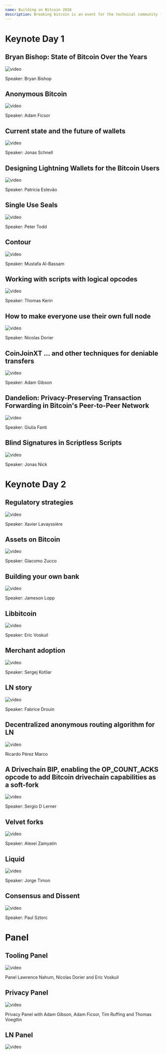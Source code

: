 ```yaml
---
name: Building on Bitcoin 2018
description: Breaking bitcoin is an event for the technical community focusing on the security of Bitcoin and everything around it.
---
```


# Keynote Day 1

## Bryan Bishop: State of Bitcoin Over the Years

![video](https://youtu.be/adZhDoXSjJ0?si=iQalGjDXbnfA4klr)

Speaker: Bryan Bishop

## Anonymous Bitcoin

![video](https://youtu.be/QiySI4-MWww?si=x0J1gd01HxvWwejT)

Speaker: Adam Ficsor

##  Current state and the future of wallets

![video](https://youtu.be/CO2NXDWJa08)

Speaker: Jonas Schnell

## Designing Lightning Wallets for the Bitcoin Users

![video](https://youtu.be/S2TgCUU_WDo?si=65ZZZkzgChsBeAaE)

Speaker: Patrícia Estevão


## Single Use Seals

![video](https://youtu.be/1U-1xkhJeEo?si=Ozp-OAz0w1aQKRc8)

Speaker: Peter Todd

## Contour

![video](https://youtu.be/59Igv-zQE7Y?si=ti0F3N-h929SMBVP)

Speaker: Mustafa Al-Bassam

## Working with scripts with logical opcodes

![video](https://youtu.be/A4l4waikDso?si=n18wvUe-yJLWl6vY)

Speaker: Thomas Kerin

##  How to make everyone use their own full node

![video](https://youtu.be/0UiMhpz9eLA?si=VUpeBe3U4Fm2uvZW)

Speaker: Nicolas Dorier

## CoinJoinXT ... and other techniques for deniable transfers

![video](https://youtu.be/YS0MksuMl9k?si=npWqjZUSk2Uxj6gL)

Speaker: Adam Gibson

## Dandelion: Privacy-Preserving Transaction Forwarding in Bitcoin's Peer-to-Peer Network

![video](https://youtu.be/SrE6KdBgI1o?si=FOIeiaFLF9Uw6rZc)

Speaker: Giulia Fanti

## Blind Signatures in Scriptless Scripts

![video](https://youtu.be/_1dcU70zhqs?si=Ko5ypVY9buL4zMgC)

Speaker: Jonas Nick



# Keynote Day 2

## Regulatory strategies

![video](https://youtu.be/T0vg65_InO4?si=M6Qxz-IRbjKZ9RhY)

Speaker: Xavier Lavayssière

## Assets on Bitcoin

![video](https://youtu.be/xHWxtmgQP94?si=ZVHUjUF6PqnTwWT6)

Speaker: Giacomo Zucco

## Building your own bank

![video](https://youtu.be/gXDR4tjaGQc?si=mPpFR4nCTW8WHaXx)

Speaker: Jameson Lopp

## Libbitcoin

![video](https://youtu.be/QtB4YUneiEE?si=2nyh3i81yOJoHnVI)

Speaker: Eric Voskuil

## Merchant adoption

![video](https://youtu.be/H4n5uSG-sj8?si=MhQOupBXReux1bD8)

Speaker: Sergej Kotliar

## LN story

![video](https://youtu.be/yzbj6ZsCiOg?si=bHj_98TPerteytov)

Speaker: Fabrice Drouin

## Decentralized anonymous routing algorithm for LN

![video](https://youtu.be/nmqniwbwCg0?si=Lboe0jbBXaoO2Vlh)

Ricardo Pérez Marco

## A Drivechain BIP, enabling the OP_COUNT_ACKS opcode to add Bitcoin drivechain capabilities as a soft-fork

![video](https://youtu.be/fL7pTbTv1Iw?si=1NxMvtOZSJqCgDfH)

Speaker: Sergio D Lerner

## Velvet forks

![video](https://youtu.be/jXvUa7oCaVs?si=4ktLaQBvXcqMN3wV)

Speaker: Alexei Zamyatin

## Liquid

![video](https://youtu.be/OYfTCSJakKA?si=XJbsQDnc5djfASqa)

Speaker: Jorge Timon

## Consensus and Dissent

![video](https://youtu.be/15lBZQTN-eg?si=bXFrw1faRiWSEy3U)

Speaker: Paul Sztorc



# Panel

## Tooling Panel

![video](https://youtu.be/fjtmyaH6MG8?si=767etw6wp0H3HxNw)

Panel Lawrence Nahum, Nicolas Dorier and Eric Voskuil

## Privacy Panel

![video](https://youtu.be/HE4Z1RZI95k?si=LEN5xUsCdMyQXyMd)

Privacy Panel with Adam Gibson, Adam Ficsor, Tim Ruffing and Thomas Voegtlin

## LN Panel

![video](https://youtu.be/jcMXaFiFvTM?si=99m-KUulzYYm4oWk)
